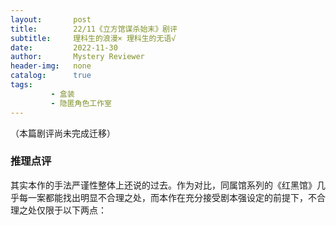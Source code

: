 ```yaml
---
layout:       post
title:        22/11《立方馆谋杀始末》剧评
subtitle:     理科生的浪漫× 理科生的无语√
date:         2022-11-30
author:       Mystery Reviewer
header-img:   none
catalog:      true
tags:
         - 盒装
         - 隐匿角色工作室
---
```


（本篇剧评尚未完成迁移）



### 推理点评

其实本作的手法严谨性整体上还说的过去。作为对比，同属馆系列的《红黑馆》几乎每一案都能找出明显不合理之处，而本作在充分接受剧本强设定的前提下，不合理之处仅限于以下两点：
